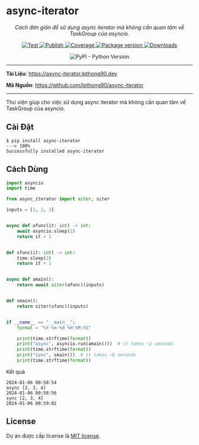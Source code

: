 # async-iterator

<p align="center">
    <em>Cách đơn giản để sử dụng async iterator mà không cần quan tâm về TaskGroup của asyncio.</em>
</p>

<p align="center">
    <a href="https://github.com/lpthong90/async-iterator/actions?query=workflow%3ATest" target="_blank">
        <img src="https://github.com/lpthong90/async-iterator/workflows/Test/badge.svg" alt="Test">
    </a>
    <a href="https://github.com/lpthong90/async-iterator/actions?query=workflow%3APublish" target="_blank">
        <img src="https://github.com/lpthong90/async-iterator/workflows/Publish/badge.svg" alt="Publish">
    </a>
    <a href="https://coverage-badge.samuelcolvin.workers.dev/redirect/lpthong90/async-iterator" target="_blank">
        <img src="https://coverage-badge.samuelcolvin.workers.dev/lpthong90/async-iterator.svg" alt="Coverage">
    <a href="https://pypi.org/project/async-iterator" target="_blank">
        <img src="https://img.shields.io/pypi/v/async-iterator?color=%2334D058&label=pypi%20package" alt="Package version">
    </a>
    <a href="https://pypi.org/project/async-iterator" target="_blank">
        <img alt="Downloads" src="https://img.shields.io/pypi/dm/async-iterator?color=%2334D058" />
    </a>
</p>
<p align="center">
    <img alt="PyPI - Python Version" src="https://img.shields.io/pypi/pyversions/async-iterator">
</p>


---

**Tài Liệu**: <a href="https://async-iterator.lpthong90.dev" target="_blank">https://async-iterator.lpthong90.dev</a>

**Mã Nguồn**: <a href="https://github.com/lpthong90/async-iterator" target="_blank">https://github.com/lpthong90/async-iterator</a>

---

Thư viện giúp cho việc sử dụng async iterator mà không cần quan tâm về TaskGroup của asyncio.

## Cài Đặt
<div class="termy">

```console
$ pip install async-iterator
---> 100%
Successfully installed async-iterator
```

</div>

## Cách Dùng

```Python
import asyncio
import time

from async_iterator import aiter, siter

inputs = [1, 2, 3]


async def afunc(it: int) -> int:
    await asyncio.sleep(2)
    return it + 1


def sfunc(it: int) -> int:
    time.sleep(2)
    return it + 1


async def amain():
    return await aiter(afunc)(inputs)


def smain():
    return siter(sfunc)(inputs)


if __name__ == "__main__":
    format = "%Y-%m-%d %H:%M:%S"

    print(time.strftime(format))
    print("async", asyncio.run(amain()))  # it takes ~2 seconds
    print(time.strftime(format))
    print("sync", smain())  # it takes ~6 seconds
    print(time.strftime(format))

```

Kết quả
```
2024-01-06 00:58:54
async [2, 3, 4]
2024-01-06 00:58:56
sync [2, 3, 4]
2024-01-06 00:59:02
```






## License

Dự án được cấp license là [MIT license](https://github.com/lpthong90/async-iterator/blob/main/LICENSE).